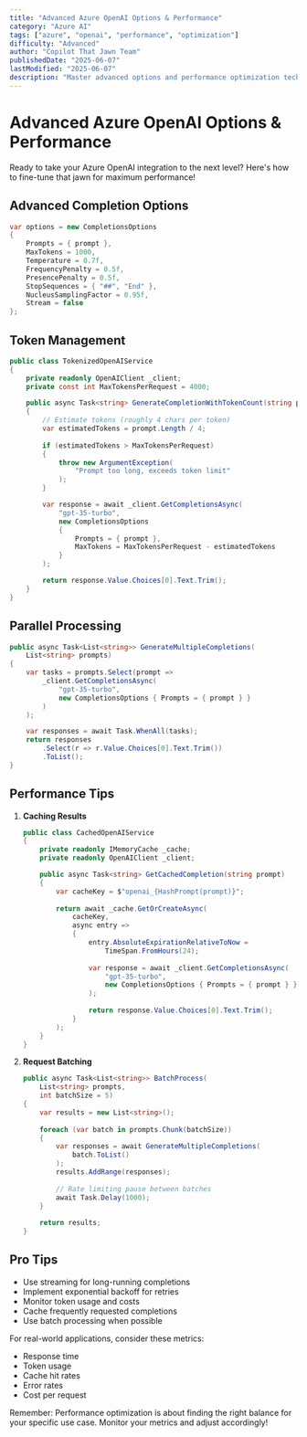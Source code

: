 ```yaml
---
title: "Advanced Azure OpenAI Options & Performance"
category: "Azure AI"
tags: ["azure", "openai", "performance", "optimization"]
difficulty: "Advanced"
author: "Copilot That Jawn Team"
publishedDate: "2025-06-07"
lastModified: "2025-06-07"
description: "Master advanced options and performance optimization techniques for Azure OpenAI in your C# applications."
---
```


# Advanced Azure OpenAI Options & Performance

Ready to take your Azure OpenAI integration to the next level? Here's how to fine-tune that jawn for maximum performance!

## Advanced Completion Options

```csharp
var options = new CompletionsOptions
{
    Prompts = { prompt },
    MaxTokens = 1000,
    Temperature = 0.7f,
    FrequencyPenalty = 0.5f,
    PresencePenalty = 0.5f,
    StopSequences = { "##", "End" },
    NucleusSamplingFactor = 0.95f,
    Stream = false
};
```

## Token Management

```csharp
public class TokenizedOpenAIService
{
    private readonly OpenAIClient _client;
    private const int MaxTokensPerRequest = 4000;

    public async Task<string> GenerateCompletionWithTokenCount(string prompt)
    {
        // Estimate tokens (roughly 4 chars per token)
        var estimatedTokens = prompt.Length / 4;
        
        if (estimatedTokens > MaxTokensPerRequest)
        {
            throw new ArgumentException(
                "Prompt too long, exceeds token limit"
            );
        }

        var response = await _client.GetCompletionsAsync(
            "gpt-35-turbo",
            new CompletionsOptions
            {
                Prompts = { prompt },
                MaxTokens = MaxTokensPerRequest - estimatedTokens
            }
        );

        return response.Value.Choices[0].Text.Trim();
    }
}
```

## Parallel Processing

```csharp
public async Task<List<string>> GenerateMultipleCompletions(
    List<string> prompts)
{
    var tasks = prompts.Select(prompt => 
        _client.GetCompletionsAsync(
            "gpt-35-turbo",
            new CompletionsOptions { Prompts = { prompt } }
        )
    );

    var responses = await Task.WhenAll(tasks);
    return responses
        .Select(r => r.Value.Choices[0].Text.Trim())
        .ToList();
}
```

## Performance Tips

1. **Caching Results**
   ```csharp
   public class CachedOpenAIService
   {
       private readonly IMemoryCache _cache;
       private readonly OpenAIClient _client;

       public async Task<string> GetCachedCompletion(string prompt)
       {
           var cacheKey = $"openai_{HashPrompt(prompt)}";
           
           return await _cache.GetOrCreateAsync(
               cacheKey,
               async entry =>
               {
                   entry.AbsoluteExpirationRelativeToNow = 
                       TimeSpan.FromHours(24);
                   
                   var response = await _client.GetCompletionsAsync(
                       "gpt-35-turbo",
                       new CompletionsOptions { Prompts = { prompt } }
                   );
                   
                   return response.Value.Choices[0].Text.Trim();
               }
           );
       }
   }
   ```

2. **Request Batching**
   ```csharp
   public async Task<List<string>> BatchProcess(
       List<string> prompts, 
       int batchSize = 5)
   {
       var results = new List<string>();
       
       foreach (var batch in prompts.Chunk(batchSize))
       {
           var responses = await GenerateMultipleCompletions(
               batch.ToList()
           );
           results.AddRange(responses);
           
           // Rate limiting pause between batches
           await Task.Delay(1000);
       }
       
       return results;
   }
   ```

## Pro Tips

- Use streaming for long-running completions
- Implement exponential backoff for retries
- Monitor token usage and costs
- Cache frequently requested completions
- Use batch processing when possible

For real-world applications, consider these metrics:
- Response time
- Token usage
- Cache hit rates
- Error rates
- Cost per request

Remember: Performance optimization is about finding the right balance for your specific use case. Monitor your metrics and adjust accordingly!
